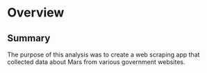 # Overview
## Summary
The purpose of this analysis was to create a web scraping app that collected data about Mars from various government websites. 
